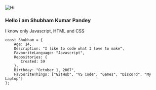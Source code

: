 ![Hi](https://c.tenor.com/9hJIlhfjpn0AAAAC/hi-hey.gif)

### Hello i am Shubham Kumar Pandey
I know only Javascript, HTML and CSS

```JS
const Shubham = {
    Age: 14,
    Description: "I like to code what I love to make",
    FavouriteLanguage: "Javascript",
    Repositories: {
       Created: 59
    },
    Birthday: "October 1, 2007",
    FavouriteThings: ["GitHub", "VS Code", "Games", "Discord", "My Laptop"]
};
```
